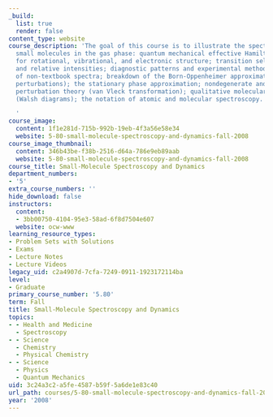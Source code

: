 ```yaml
---
_build:
  list: true
  render: false
content_type: website
course_description: 'The goal of this course is to illustrate the spectroscopy of
  small molecules in the gas phase: quantum mechanical effective Hamiltonian models
  for rotational, vibrational, and electronic structure; transition selection rules
  and relative intensities; diagnostic patterns and experimental methods for the assignment
  of non-textbook spectra; breakdown of the Born-Oppenheimer approximation (spectroscopic
  perturbations); the stationary phase approximation; nondegenerate and quasidegenerate
  perturbation theory (van Vleck transformation); qualitative molecular orbital theory
  (Walsh diagrams); the notation of atomic and molecular spectroscopy.

  '
course_image:
  content: 1f1e281d-715b-992b-19eb-4f3a56e58e34
  website: 5-80-small-molecule-spectroscopy-and-dynamics-fall-2008
course_image_thumbnail:
  content: 346b43be-f38b-2516-d64a-786e9eb89aab
  website: 5-80-small-molecule-spectroscopy-and-dynamics-fall-2008
course_title: Small-Molecule Spectroscopy and Dynamics
department_numbers:
- '5'
extra_course_numbers: ''
hide_download: false
instructors:
  content:
  - 3bb00750-4104-95e3-58ad-6f8d7504e607
  website: ocw-www
learning_resource_types:
- Problem Sets with Solutions
- Exams
- Lecture Notes
- Lecture Videos
legacy_uid: c2a4907d-7cfa-7249-0911-1923172114ba
level:
- Graduate
primary_course_number: '5.80'
term: Fall
title: Small-Molecule Spectroscopy and Dynamics
topics:
- - Health and Medicine
  - Spectroscopy
- - Science
  - Chemistry
  - Physical Chemistry
- - Science
  - Physics
  - Quantum Mechanics
uid: 3c24a3c2-a5fe-4587-b59f-5a6de1e83c40
url_path: courses/5-80-small-molecule-spectroscopy-and-dynamics-fall-2008
year: '2008'
---
```


